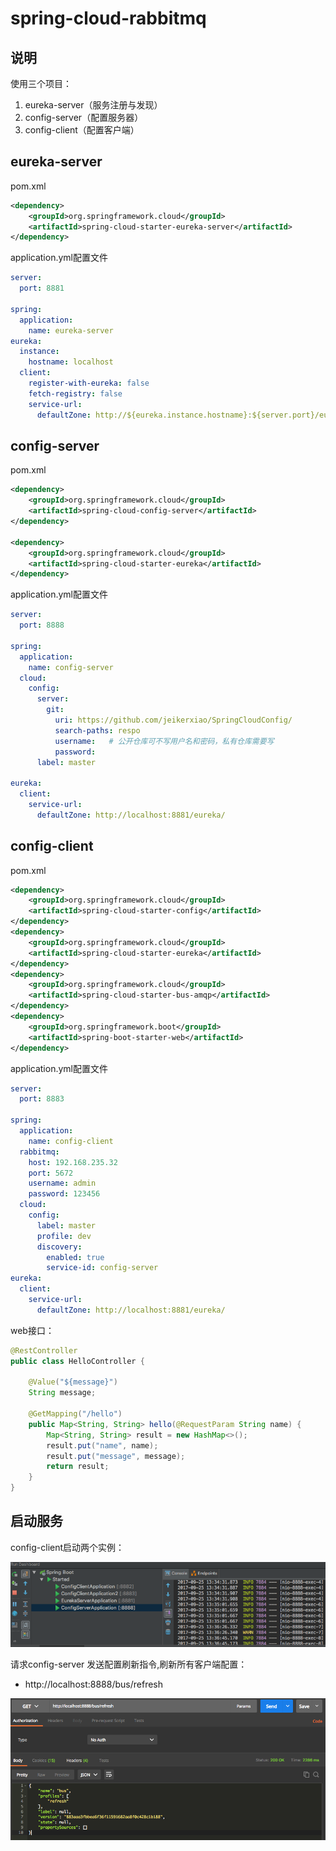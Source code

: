 


# spring-cloud-rabbitmq

## 说明

使用三个项目：

1. eureka-server（服务注册与发现） 
2. config-server（配置服务器）
3. config-client（配置客户端）

## eureka-server

pom.xml

```xml
<dependency>
    <groupId>org.springframework.cloud</groupId>
    <artifactId>spring-cloud-starter-eureka-server</artifactId>
</dependency>
```

application.yml配置文件

```yaml
server:
  port: 8881

spring:
  application:
    name: eureka-server
eureka:
  instance:
    hostname: localhost
  client:
    register-with-eureka: false
    fetch-registry: false
    service-url:
      defaultZone: http://${eureka.instance.hostname}:${server.port}/eureka/

```

## config-server

pom.xml

```xml
<dependency>
	<groupId>org.springframework.cloud</groupId>
	<artifactId>spring-cloud-config-server</artifactId>
</dependency>

<dependency>
	<groupId>org.springframework.cloud</groupId>
	<artifactId>spring-cloud-starter-eureka</artifactId>
</dependency>
```

application.yml配置文件

```yaml
server:
  port: 8888

spring:
  application:
    name: config-server
  cloud:
    config:
      server:
        git:
          uri: https://github.com/jeikerxiao/SpringCloudConfig/
          search-paths: respo
          username:   # 公开仓库可不写用户名和密码，私有仓库需要写
          password:
      label: master

eureka:
  client:
    service-url:
      defaultZone: http://localhost:8881/eureka/

```

## config-client

pom.xml

```xml
<dependency>
	<groupId>org.springframework.cloud</groupId>
	<artifactId>spring-cloud-starter-config</artifactId>
</dependency>
<dependency>
	<groupId>org.springframework.cloud</groupId>
	<artifactId>spring-cloud-starter-eureka</artifactId>
</dependency>
<dependency>
	<groupId>org.springframework.cloud</groupId>
	<artifactId>spring-cloud-starter-bus-amqp</artifactId>
</dependency>
<dependency>
	<groupId>org.springframework.boot</groupId>
	<artifactId>spring-boot-starter-web</artifactId>
</dependency>
```

application.yml配置文件

```yaml
server:
  port: 8883

spring:
  application:
    name: config-client
  rabbitmq:
    host: 192.168.235.32
    port: 5672
    username: admin
    password: 123456
  cloud:
    config:
      label: master
      profile: dev
      discovery:
        enabled: true
        service-id: config-server
eureka:
  client:
    service-url:
      defaultZone: http://localhost:8881/eureka/

```

web接口：

```java
@RestController
public class HelloController {

    @Value("${message}")
    String message;

    @GetMapping("/hello")
    public Map<String, String> hello(@RequestParam String name) {
        Map<String, String> result = new HashMap<>();
        result.put("name", name);
        result.put("message", message);
        return result;
    }
}
```

## 启动服务

config-client启动两个实例：

![image](../images/config-server1.png)


请求config-server 发送配置刷新指令,刷新所有客户端配置：

* http://localhost:8888/bus/refresh

![image](../images/config-server2.png)

